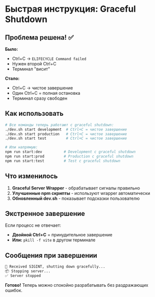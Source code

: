 # Быстрая инструкция: Graceful Shutdown

## Проблема решена! ✅

**Было:** 
- Ctrl+C → `ELIFECYCLE Command failed` 
- Нужен второй Ctrl+C
- Терминал "висит"

**Стало:**
- Ctrl+C → чистое завершение
- Один Ctrl+C = полная остановка
- Терминал сразу свободен

## Как использовать

```bash
# Все команды теперь работают с graceful shutdown:
./dev.sh start development  # Ctrl+C = чистое завершение
./dev.sh start production   # Ctrl+C = чистое завершение  
./dev.sh start test         # Ctrl+C = чистое завершение

# Или напрямую:
npm run start:dev          # Development с graceful shutdown
npm run start:prod         # Production с graceful shutdown
npm run start:test         # Test с graceful shutdown
```

## Что изменилось

1. **Graceful Server Wrapper** - обрабатывает сигналы правильно
2. **Улучшенные npm скрипты** - используют wrapper автоматически  
3. **Обновленный dev.sh** - показывает подсказки пользователю

## Экстренное завершение

Если процесс не отвечает:
- **Двойной Ctrl+C** = принудительное завершение
- **Или:** `pkill -f vite` в другом терминале

## Сообщения при завершении

```bash
🛑 Received SIGINT, shutting down gracefully...
📦 Stopping server...
✅ Server stopped
```

**Готово!** Теперь можно спокойно разрабатывать без раздражающих ошибок.
